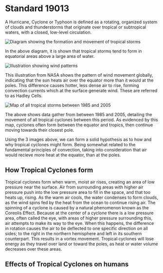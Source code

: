 
# Standard 19013

A Hurricane, Cyclone or Typhoon is defined as a rotating, organized system of clouds and thunderstorms that originate over tropical or subtropical waters, with a closed, low-level circulation.

![Diagram showing the formation and movement of tropical storms](https://www.mapsofworld.com/world-maps/image/wether/tropical-revolving-storm-enlarge.jpg)

In the above diagram, it is shown that tropical storms tend to form in equatorial areas above a large area of water.

![Illustration showing wind patterns](https://d32ogoqmya1dw8.cloudfront.net/images/eslabs/hurricanes/3d_hadley_md.v3.jpg)

This illustration from NASA shows the pattern of wind movement globally, indicating that the sun heats air over the equator more than it would at the poles. This difference causes hotter, less dense air to rise, forming convection currents which at the surface generate wind. These are referred to as Hadley Cells.

![Map of all tropical storms between 1985 and 2005](https://serc.carleton.edu/images/eslabs/hurricanes/global_tropical_cyclone_tracks.v2.jpg)

The above shows data gather from between 1985 and 2005, detailing the movement of all tropical cyclones between this period. As evidenced by this map, cyclones often form between the equator and tropics, then continue moving towards their closest pole.

Using the 3 images above, we can form a solid hypothesis as to how and why tropical cyclones might form. Being somewhat related to the fundamental principles of convection, taking into consideration that air would recieve more heat at the equator, than at the poles.

## How Tropical Cyclones form

Tropical cyclones form when warm, moist air rises, creating an area of low pressure near the surface. Air from surrounding areas with higher air pressure push into the low pressure area to fill in the space, and that too heats up, rising. As the warm air cools, the water condenses to form clouds, as the wind spins fed by the heat from the ocean to continue rising air. The spinning of a cyclone is caused by a natural phenomenon known as the Coreolis Effect. Because at the center of a cyclone there is a low pressure area, often called the eye, with areas of higher pressure surrounding this, air attempts to make its way to the eye. When this happens, the difference in rotation causes the air to be deflected to one specific direction on all sides; to the right in the northern hemisphere and left in its southern counterpart. This results in a vortex movement.
Tropical cyclones will lose energy as they travel over land or toward the poles, as heat or water volume decreases over these areas.


## Effects of Tropical Cyclones on humans